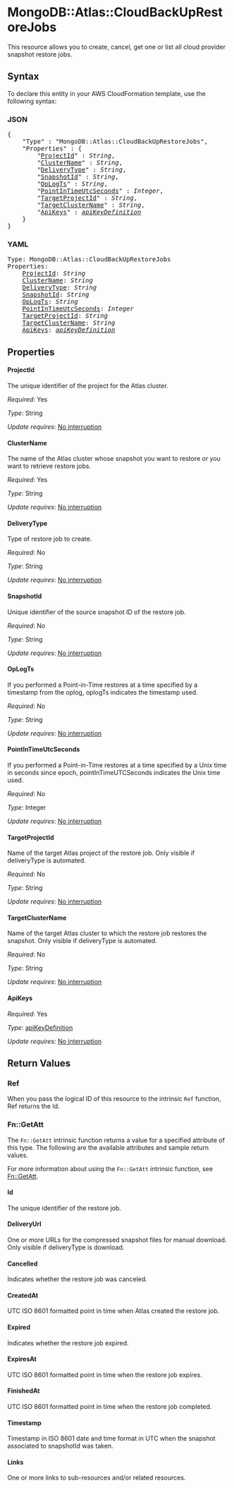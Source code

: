 # MongoDB::Atlas::CloudBackUpRestoreJobs

This resource allows you to create, cancel, get one or list all cloud provider snapshot restore jobs.

## Syntax

To declare this entity in your AWS CloudFormation template, use the following syntax:

### JSON

<pre>
{
    "Type" : "MongoDB::Atlas::CloudBackUpRestoreJobs",
    "Properties" : {
        "<a href="#projectid" title="ProjectId">ProjectId</a>" : <i>String</i>,
        "<a href="#clustername" title="ClusterName">ClusterName</a>" : <i>String</i>,
        "<a href="#deliverytype" title="DeliveryType">DeliveryType</a>" : <i>String</i>,
        "<a href="#snapshotid" title="SnapshotId">SnapshotId</a>" : <i>String</i>,
        "<a href="#oplogts" title="OpLogTs">OpLogTs</a>" : <i>String</i>,
        "<a href="#pointintimeutcseconds" title="PointInTimeUtcSeconds">PointInTimeUtcSeconds</a>" : <i>Integer</i>,
        "<a href="#targetprojectid" title="TargetProjectId">TargetProjectId</a>" : <i>String</i>,
        "<a href="#targetclustername" title="TargetClusterName">TargetClusterName</a>" : <i>String</i>,
        "<a href="#apikeys" title="ApiKeys">ApiKeys</a>" : <i><a href="apikeydefinition.md">apiKeyDefinition</a></i>
    }
}
</pre>

### YAML

<pre>
Type: MongoDB::Atlas::CloudBackUpRestoreJobs
Properties:
    <a href="#projectid" title="ProjectId">ProjectId</a>: <i>String</i>
    <a href="#clustername" title="ClusterName">ClusterName</a>: <i>String</i>
    <a href="#deliverytype" title="DeliveryType">DeliveryType</a>: <i>String</i>
    <a href="#snapshotid" title="SnapshotId">SnapshotId</a>: <i>String</i>
    <a href="#oplogts" title="OpLogTs">OpLogTs</a>: <i>String</i>
    <a href="#pointintimeutcseconds" title="PointInTimeUtcSeconds">PointInTimeUtcSeconds</a>: <i>Integer</i>
    <a href="#targetprojectid" title="TargetProjectId">TargetProjectId</a>: <i>String</i>
    <a href="#targetclustername" title="TargetClusterName">TargetClusterName</a>: <i>String</i>
    <a href="#apikeys" title="ApiKeys">ApiKeys</a>: <i><a href="apikeydefinition.md">apiKeyDefinition</a></i>
</pre>

## Properties

#### ProjectId

The unique identifier of the project for the Atlas cluster.

_Required_: Yes

_Type_: String

_Update requires_: [No interruption](https://docs.aws.amazon.com/AWSCloudFormation/latest/UserGuide/using-cfn-updating-stacks-update-behaviors.html#update-no-interrupt)

#### ClusterName

The name of the Atlas cluster whose snapshot you want to restore or you want to retrieve restore jobs.

_Required_: Yes

_Type_: String

_Update requires_: [No interruption](https://docs.aws.amazon.com/AWSCloudFormation/latest/UserGuide/using-cfn-updating-stacks-update-behaviors.html#update-no-interrupt)

#### DeliveryType

Type of restore job to create. 

_Required_: No

_Type_: String

_Update requires_: [No interruption](https://docs.aws.amazon.com/AWSCloudFormation/latest/UserGuide/using-cfn-updating-stacks-update-behaviors.html#update-no-interrupt)

#### SnapshotId

Unique identifier of the source snapshot ID of the restore job.

_Required_: No

_Type_: String

_Update requires_: [No interruption](https://docs.aws.amazon.com/AWSCloudFormation/latest/UserGuide/using-cfn-updating-stacks-update-behaviors.html#update-no-interrupt)

#### OpLogTs

If you performed a Point-in-Time restores at a time specified by a timestamp from the oplog, oplogTs indicates the timestamp used.

_Required_: No

_Type_: String

_Update requires_: [No interruption](https://docs.aws.amazon.com/AWSCloudFormation/latest/UserGuide/using-cfn-updating-stacks-update-behaviors.html#update-no-interrupt)

#### PointInTimeUtcSeconds

If you performed a Point-in-Time restores at a time specified by a Unix time in seconds since epoch, pointInTimeUTCSeconds indicates the Unix time used.

_Required_: No

_Type_: Integer

_Update requires_: [No interruption](https://docs.aws.amazon.com/AWSCloudFormation/latest/UserGuide/using-cfn-updating-stacks-update-behaviors.html#update-no-interrupt)

#### TargetProjectId

Name of the target Atlas project of the restore job. Only visible if deliveryType is automated.

_Required_: No

_Type_: String

_Update requires_: [No interruption](https://docs.aws.amazon.com/AWSCloudFormation/latest/UserGuide/using-cfn-updating-stacks-update-behaviors.html#update-no-interrupt)

#### TargetClusterName

Name of the target Atlas cluster to which the restore job restores the snapshot. Only visible if deliveryType is automated.

_Required_: No

_Type_: String

_Update requires_: [No interruption](https://docs.aws.amazon.com/AWSCloudFormation/latest/UserGuide/using-cfn-updating-stacks-update-behaviors.html#update-no-interrupt)

#### ApiKeys

_Required_: Yes

_Type_: <a href="apikeydefinition.md">apiKeyDefinition</a>

_Update requires_: [No interruption](https://docs.aws.amazon.com/AWSCloudFormation/latest/UserGuide/using-cfn-updating-stacks-update-behaviors.html#update-no-interrupt)

## Return Values

### Ref

When you pass the logical ID of this resource to the intrinsic `Ref` function, Ref returns the Id.

### Fn::GetAtt

The `Fn::GetAtt` intrinsic function returns a value for a specified attribute of this type. The following are the available attributes and sample return values.

For more information about using the `Fn::GetAtt` intrinsic function, see [Fn::GetAtt](https://docs.aws.amazon.com/AWSCloudFormation/latest/UserGuide/intrinsic-function-reference-getatt.html).

#### Id

 The unique identifier of the restore job.

#### DeliveryUrl

One or more URLs for the compressed snapshot files for manual download. Only visible if deliveryType is download.

#### Cancelled

Indicates whether the restore job was canceled.

#### CreatedAt

UTC ISO 8601 formatted point in time when Atlas created the restore job.

#### Expired

Indicates whether the restore job expired.

#### ExpiresAt

UTC ISO 8601 formatted point in time when the restore job expires.

#### FinishedAt

UTC ISO 8601 formatted point in time when the restore job completed.

#### Timestamp

Timestamp in ISO 8601 date and time format in UTC when the snapshot associated to snapshotId was taken.

#### Links

One or more links to sub-resources and/or related resources.

